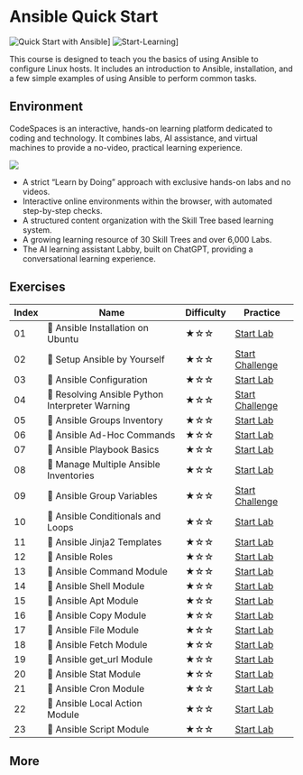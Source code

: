 # Ansible Quick Start  

![Quick Start with Ansible](https://cover-creator.appbot.io/quick-start-with-ansible.png)]
![Start-Learning](https://img.shields.io/badge/Start-Learning-whitesmoke?style=for-the-badge)]

This course is designed to teach you the basics of using Ansible to configure Linux hosts. It includes an introduction to Ansible, installation, and a few simple examples of using Ansible to perform common tasks.


## Environment

CodeSpaces is an interactive, hands-on learning platform dedicated to coding and technology. It combines labs, AI assistance, and virtual machines to provide a no-video, practical learning experience.

![](https://tutorial-screenshot.getvm.io/images/vm-1725247253.png)

- A strict “Learn by Doing” approach with exclusive hands-on labs and no videos.
- Interactive online environments within the browser, with automated step-by-step checks.
- A structured content organization with the Skill Tree based learning system.
- A growing learning resource of 30 Skill Trees and over 6,000 Labs.
- The AI learning assistant Labby, built on ChatGPT, providing a conversational learning experience.

## Exercises

|   Index | Name                                           | Difficulty   | Practice                                                                                                                        |
|---------|------------------------------------------------|--------------|---------------------------------------------------------------------------------------------------------------------------------|
|      01 | 📖 Ansible Installation on Ubuntu               | ★☆☆          | <a target='_blank' href=''>Start Lab</a>                 |
|      02 | 🎯 Setup Ansible by Yourself                    | ★☆☆          | <a target='_blank' href=''>Start Challenge</a>                    |
|      03 | 📖 Ansible Configuration                        | ★☆☆          | <a target='_blank' href=''>Start Lab</a>                         |
|      04 | 🎯 Resolving Ansible Python Interpreter Warning | ★☆☆          | <a target='_blank' href=''>Start Challenge</a> |
|      05 | 📖 Ansible Groups Inventory                     | ★☆☆          | <a target='_blank' href=''>Start Lab</a>                      |
|      06 | 📖 Ansible Ad-Hoc Commands                      | ★☆☆          | <a target='_blank' href=''>Start Lab</a>                       |
|      07 | 📖 Ansible Playbook Basics                      | ★☆☆          | <a target='_blank' href=''>Start Lab</a>                       |
|      08 | 📖 Manage Multiple Ansible Inventories          | ★☆☆          | <a target='_blank' href=''>Start Lab</a>             |
|      09 | 🎯 Ansible Group Variables                      | ★☆☆          | <a target='_blank' href=''>Start Challenge</a> |                |
|      10 | 📖 Ansible Conditionals and Loops               | ★☆☆          | <a target='_blank' href=''>Start Lab</a>             |              |
|      11 | 📖 Ansible Jinja2 Templates                     | ★☆☆          | <a target='_blank' href=''>Start Lab</a>             |                    |
|      12 | 📖 Ansible Roles                                | ★☆☆          | <a target='_blank' href=''>Start Lab</a>             |                           |
|      13 | 📖 Ansible Command Module                       | ★☆☆          | <a target='_blank' href=''>Start Lab</a>             |                        |
|      14 | 📖 Ansible Shell Module                         | ★☆☆          | <a target='_blank' href=''>Start Lab</a>             |                     |
|      15 | 📖 Ansible Apt Module                           | ★☆☆          | <a target='_blank' href=''>Start Lab</a>             |                           |
|      16 | 📖 Ansible Copy Module                          | ★☆☆          | <a target='_blank' href=''>Start Lab</a>             |                          |
|      17 | 📖 Ansible File Module                          | ★☆☆          | <a target='_blank' href=''>Start Lab</a>             |                       |
|      18 | 📖 Ansible Fetch Module                         | ★☆☆          | <a target='_blank' href=''>Start Lab</a>             |                         |
|      19 | 📖 Ansible get_url Module                       | ★☆☆          | <a target='_blank' href=''>Start Lab</a>             |                  |
|      20 | 📖 Ansible Stat Module                          | ★☆☆          | <a target='_blank' href=''>Start Lab</a>             |                        |
|      21 | 📖 Ansible Cron Module                          | ★☆☆          | <a target='_blank' href=''>Start Lab</a>             |                        |
|      22 | 📖 Ansible Local Action Module                  | ★☆☆          | <a target='_blank' href=''>Start Lab</a>             |              |
|      23 | 📖 Ansible Script Module                        | ★☆☆          | <a target='_blank' href=''>Start Lab</a>             |                     |

## More

